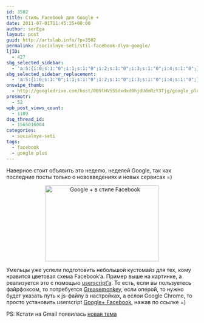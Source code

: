 ```yaml
---
id: 3502
title: Стиль Facebook для Google +
date: 2011-07-01T11:45:25+00:00
author: serEga
layout: post
guid: http://artslab.info/?p=3502
permalink: /socialnye-seti/stil-facebook-dlya-google/
ljID:
  - 427
sbg_selected_sidebar:
  - 'a:5:{i:0;s:1:"0";i:1;s:1:"0";i:2;s:1:"0";i:3;s:1:"0";i:4;s:1:"0";}'
sbg_selected_sidebar_replacement:
  - 'a:5:{i:0;s:1:"0";i:1;s:1:"0";i:2;s:1:"0";i:3;s:1:"0";i:4;s:1:"0";}'
onswipe_thumb:
  - http://googledrive.com/host/0B9lHVSSSdxdxd0hjdUdmRzY3Tjg/google_plus_facebook_style.jpg
prosmotr:
  - 52
wpb_post_views_count:
  - 1109
dsq_thread_id:
  - 1565016004
categories:
  - socialnye-seti
tags:
  - facebook
  - google plus
---
```

Наверное стоит объявить это неделю, неделей Google, так как последние посты только о нововведениях и новых сервисах =)

<center>
  <a href="http://googledrive.com/host/0B9lHVSSSdxdxd0hjdUdmRzY3Tjg/google_plus_facebook_style1.jpg"><img src="http://googledrive.com/host/0B9lHVSSSdxdxd0hjdUdmRzY3Tjg/google_plus_facebook_style1-300x200.jpg" alt="Google + в стиле Facebook" title="google_plus_facebook_style" width="300" height="200" class="alignnone size-medium wp-image-3506" srcset="http://googledrive.com/host/0B9lHVSSSdxdxd0hjdUdmRzY3Tjg/google_plus_facebook_style1-300x200.jpg 300w, http://googledrive.com/host/0B9lHVSSSdxdxd0hjdUdmRzY3Tjg/google_plus_facebook_style1.jpg 799w" sizes="(max-width: 300px) 100vw, 300px" /></a>
</center>

Умельцы уже успели подготовить небольшой кустомайз для тех, кому нравится цветовая схема Facebook&#8217;a. Пример выше на картинке, а реализуется это с помощью [userscript&#8217;a](http://userstyles.org/styles/50051/google-facebook). То есть, если вы пользуетесь файрфоксом, то потребуется [Greasemonkey](http://artslab.info/tag/greasemonkey/), если оперой, то нужно будет указать путь к js-файлу в настройках, а еслои Google Chrome, то просто установить userscript [Google+ Facebook](http://userstyles.org/styles/50051/google-facebook), нажав по ссылке =)

PS: Кстати на Gmail появилась [новая тема](http://gmailblog.blogspot.com/2011/06/preview-of-gmails-new-look.html)